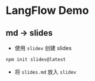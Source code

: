 # LangFlow Demo

## md -> slides

- 使用 `slidev` 创建 slides

```sh
npm init slidev@latest
```

- 将 `slides.md` 放入 `slidev`
